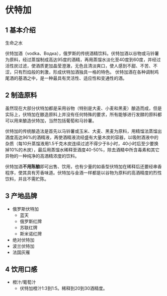 
# 伏特加

## 1 基本介绍

生命之水

伏特加酒（vodka、Водка），俄罗斯的传统酒精饮料。伏特加酒以谷物或马铃薯为原料，经过蒸馏制成高达95度的酒精，再用蒸馏水淡化至40度到60度，并经过活性炭过滤，使酒质更加晶莹澄澈，无色且清淡爽口，使人感到不甜、不苦、不涩，只有烈焰般的刺激，形成伏特加酒独具一格的特色。
伏特加酒在各种调制鸡尾酒的基酒之中，是一种最具有灵活性、适应性和变通性的酒。


## 2 制造原料
虽然现在大部分伏特加都是采用谷物（特别是大麦、小麦和黑麦）酿造而成，但是实际上，伏特加在酿造原料上并没有任何特殊的要求，所有能够进行发酵的原料都可以用来酿造伏特加，当然包括葡萄和马铃薯。

伏特加的传统酿造法是首先以马铃薯或玉米、大麦、黑麦为原料，用精馏法蒸馏出酒度高达96%的酒精液，再使酒精液流经盛有大量木炭的容器，以吸附酒液中的杂质（每10升蒸馏液用1.5千克木炭连续过滤不得少于8小时，40小时后至少要换掉10%的木炭），最后用蒸馏水稀释至酒度40-50%，除去酒精中所含毒素和其它异物的一种纯净的高酒精浓度的饮料。

伏特加酒**不用陈酿**即可出售、饮用，也有少量的如香型伏特加在稀释后还要经串香程序，使其具有芳香味道。伏特加与金酒一样都是以谷物为原料的高酒精度的烈性饮料，并且不需贮陈。
## 3 产地品牌
* 俄罗斯伏特加
  * 蓝天
  * 俄罗斯红牌
  * 苏联红牌
  * 斯米诺红牌
* 绝对伏特加
* 波兰伏特加
* 法国灰雁


## 4 饮用口感
* 橙汁/葡萄汁
  * 伏特加橙汁1:3到1:5。稀释到20到30酒精度。
